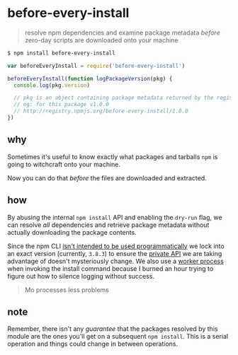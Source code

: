 before-every-install
====================

> resolve npm dependencies and examine package metadata _before_ zero-day scripts are downloaded onto your machine

```sh
$ npm install before-every-install
```

```js
var beforeEveryInstall = require('before-every-install')

beforeEveryInstall(function logPackageVersion(pkg) {
  console.log(pkg.version)

  // pkg is an object containing package metadata returned by the registry
  // eg: for this package v1.0.0
  // http://registry.npmjs.org/before-every-install/1.0.0
})
```

## why
Sometimes it's useful to know exactly what packages and tarballs `npm` is going to witchcraft onto your machine.

Now you can do that _before_ the files are downloaded and extracted.


## how
By abusing the internal `npm install` API and enabling the `dry-run` flag, we can resolve _all_ dependencies and
retrieve package metadata without actually downloading the package contents.

Since the npm CLI [isn't intended to be used programmatically][1] we lock into an exact version (currently, `3.8.3`) to
ensure the [private API][2] we are taking advantage of doesn't mysteriously change. We also use a [worker process][3]
when invoking the install command because I burned an hour trying to figure out how to silence logging without success.

> Mo processes less problems


## __note__
Remember, there isn't any _guarantee_ that the packages resolved by this module are the ones you'll get on a
subsequent `npm install`. This is a serial operation and things could change in between operations.


[1]: https://github.com/npm/npm/issues/8283#issuecomment-103751107
[2]: https://github.com/npm/npm/blob/v3.8.5/lib/install.js#L163
[3]: ./worker.js
